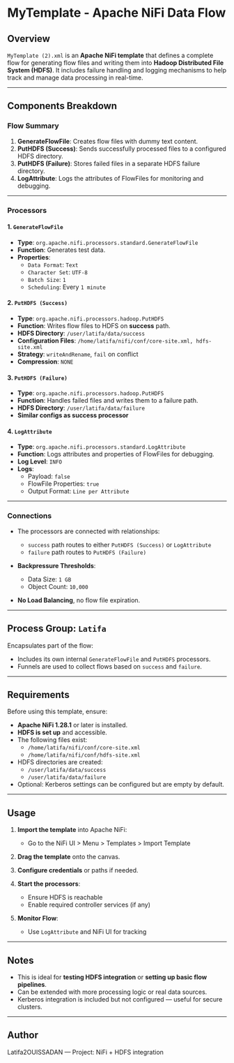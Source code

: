 # MyTemplate - Apache NiFi Data Flow

## Overview

`MyTemplate (2).xml` is an **Apache NiFi template** that defines a complete flow for generating flow files and writing them into **Hadoop Distributed File System (HDFS)**. It includes failure handling and logging mechanisms to help track and manage data processing in real-time.

---

##  Components Breakdown

###  Flow Summary

1. **GenerateFlowFile**: Creates flow files with dummy text content.
2. **PutHDFS (Success)**: Sends successfully processed files to a configured HDFS directory.
3. **PutHDFS (Failure)**: Stores failed files in a separate HDFS failure directory.
4. **LogAttribute**: Logs the attributes of FlowFiles for monitoring and debugging.

---

###  Processors

#### 1. `GenerateFlowFile`
- **Type**: `org.apache.nifi.processors.standard.GenerateFlowFile`
- **Function**: Generates test data.
- **Properties**:
  - `Data Format`: `Text`
  - `Character Set`: `UTF-8`
  - `Batch Size`: `1`
  - `Scheduling`: Every `1 minute`

#### 2. `PutHDFS (Success)`
- **Type**: `org.apache.nifi.processors.hadoop.PutHDFS`
- **Function**: Writes flow files to HDFS on **success** path.
- **HDFS Directory**: `/user/latifa/data/success`
- **Configuration Files**: `/home/latifa/nifi/conf/core-site.xml, hdfs-site.xml`
- **Strategy**: `writeAndRename`, `fail` on conflict
- **Compression**: `NONE`

#### 3. `PutHDFS (Failure)`
- **Type**: `org.apache.nifi.processors.hadoop.PutHDFS`
- **Function**: Handles failed files and writes them to a failure path.
- **HDFS Directory**: `/user/latifa/data/failure`
- **Similar configs as success processor**

#### 4. `LogAttribute`
- **Type**: `org.apache.nifi.processors.standard.LogAttribute`
- **Function**: Logs attributes and properties of FlowFiles for debugging.
- **Log Level**: `INFO`
- **Logs**:
  - Payload: `false`
  - FlowFile Properties: `true`
  - Output Format: `Line per Attribute`

---

###  Connections

- The processors are connected with relationships:
  - `success` path routes to either `PutHDFS (Success)` or `LogAttribute`
  - `failure` path routes to `PutHDFS (Failure)`

- **Backpressure Thresholds**:
  - Data Size: `1 GB`
  - Object Count: `10,000`

- **No Load Balancing**, no flow file expiration.

---

##  Process Group: `Latifa`

Encapsulates part of the flow:
- Includes its own internal `GenerateFlowFile` and `PutHDFS` processors.
- Funnels are used to collect flows based on `success` and `failure`.

---

##  Requirements

Before using this template, ensure:

- **Apache NiFi 1.28.1** or later is installed.
- **HDFS is set up** and accessible.
- The following files exist:
  - `/home/latifa/nifi/conf/core-site.xml`
  - `/home/latifa/nifi/conf/hdfs-site.xml`
- HDFS directories are created:
  - `/user/latifa/data/success`
  - `/user/latifa/data/failure`
- Optional: Kerberos settings can be configured but are empty by default.

---

##  Usage

1. **Import the template** into Apache NiFi:
   - Go to the NiFi UI > Menu > Templates > Import Template

2. **Drag the template** onto the canvas.

3. **Configure credentials** or paths if needed.

4. **Start the processors**:
   - Ensure HDFS is reachable
   - Enable required controller services (if any)

5. **Monitor Flow**:
   - Use `LogAttribute` and NiFi UI for tracking

---

##  Notes

- This is ideal for **testing HDFS integration** or **setting up basic flow pipelines**.
- Can be extended with more processing logic or real data sources.
- Kerberos integration is included but not configured — useful for secure clusters.

---


##  Author

Latifa2OUISSADAN — Project: NiFi + HDFS integration

